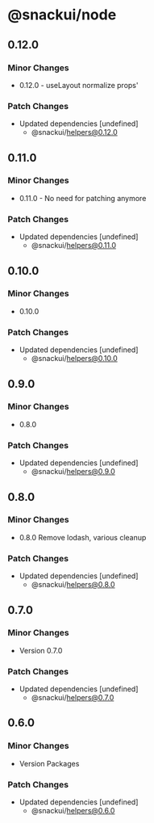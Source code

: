 # @snackui/node

## 0.12.0

### Minor Changes

- 0.12.0 - useLayout normalize props'

### Patch Changes

- Updated dependencies [undefined]
  - @snackui/helpers@0.12.0

## 0.11.0

### Minor Changes

- 0.11.0 - No need for patching anymore

### Patch Changes

- Updated dependencies [undefined]
  - @snackui/helpers@0.11.0

## 0.10.0

### Minor Changes

- 0.10.0

### Patch Changes

- Updated dependencies [undefined]
  - @snackui/helpers@0.10.0

## 0.9.0

### Minor Changes

- 0.8.0

### Patch Changes

- Updated dependencies [undefined]
  - @snackui/helpers@0.9.0

## 0.8.0

### Minor Changes

- 0.8.0 Remove lodash, various cleanup

### Patch Changes

- Updated dependencies [undefined]
  - @snackui/helpers@0.8.0

## 0.7.0

### Minor Changes

- Version 0.7.0

### Patch Changes

- Updated dependencies [undefined]
  - @snackui/helpers@0.7.0

## 0.6.0

### Minor Changes

- Version Packages

### Patch Changes

- Updated dependencies [undefined]
  - @snackui/helpers@0.6.0
